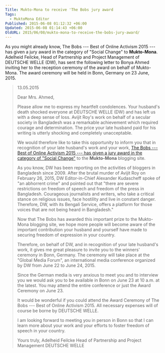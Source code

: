 ```yaml
---
Title: Mukto-Mona to receive 'The Bobs jury award
Tags:
  - MuktoMona Editor
Published: 2015-06-08 01:12:32 +06:00
Updated: 2015-06-08 01:14:43 +06:00
OldURL: 2015/06/08/mukto-mona-to-receive-the-bobs-jury-award/
---
```


As you might already know, The Bobs --- Best of Online Activism 2015 --- has given a jury award in the category of "Social Change"</a> to <strong>Mukto-Mona</strong>. Adelheid Feilcke, Head of Partnership and Project Management of DEUTSCHE WELLE (DW), has sent the following letter to Bonya Ahmed inviting her to the reception ceremony of the award on behalf of Mukto-Mona. The award ceremony will be held in Bonn, Germany on 23 June, 2015.

<blockquote>13.05.2015

Dear Mrs. Ahmed,

Please allow me to express my heartfelt condolences. Your husband's death shocked everyone at DEUTSCHE WELLE (DW) and has left us with a deep sense of loss. Avijit Roy's work on behalf of a secular society in Bangladesh was a remarkable achievement which required courage and determination. The price your late husband paid for his writing is utterly shocking and completely unacceptable.

We would therefore like to take this opportunity to inform you that in recognition of your late husband's work and your work, <a href="https://thebobs.com/english/category/2015/?only_winners=true">The Bobs --- Best of Online Activism 2015 --- has given a jury award in the category of "Social Change"</a> to the <strong>Mukto-Mona</strong> blogging site.

As you know, DW has been reporting on the activities of bloggers in Bangladesh since 2009. After the brutal murder of Avijit Roy on February 26, 2015, DW Editor-in-Chief Alexander Kudascheff spoke of "an abhorrent crime" and pointed out that "there are severe restrictions on freedom of speech and freedom of the press in Bangladesh. Courageous journalists and writers, who take a critical stance on religious issues, face hostility and live in constant danger. Therefore, DW, with its Bengali Service, offers a platform for those voices that are not being heard in Bangladesh."

Now that The Bobs has awarded this important prize to the Mukto-Mona blogging site, we hope more people will become aware of the important contribution your husband and yourself have made to securing freedom of expression in your country.

Therefore, on behalf of DW, and in recognition of your late husband's work, it gives me great pleasure to invite you to the winners' ceremony in Bonn, Germany. The ceremony will take place at the "Global Media Forum", an international media conference organized by DW from June 22 to June 24, 2015.

Since the German media is very anxious to meet you and to interview you we would ask you to be available in Bonn on June 23 at 10 a.m. at the latest. You may attend the entire conference or just the Award Ceremony on June 23. 

It would be wonderful if you could attend the Award Ceremony of The Bobs --- Best of Online Activism 2015. All necessary expenses will of course be borne by DEUTSCHE WELLE.

I am looking forward to meeting you in person in Bonn so that I can learn more about your work and your efforts to foster freedom of speech in your country. 

Yours truly,
Adelheid Feilcke
Head of Partnership and Project Management
DEUTSCHE WELLE
</blockquote>

